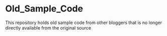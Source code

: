 # Old_Sample_Code
This repository holds old sample code from other bloggers that is no longer directly available from the original source
